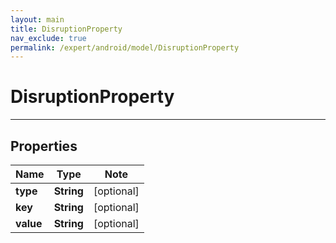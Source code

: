 ```yaml
---
layout: main
title: DisruptionProperty
nav_exclude: true
permalink: /expert/android/model/DisruptionProperty
---
```


# DisruptionProperty

---

## Properties

Name | Type | Note
---- | ---- | ----
**type** | **String** | [optional] 
**key** | **String** | [optional] 
**value** | **String** | [optional] 

